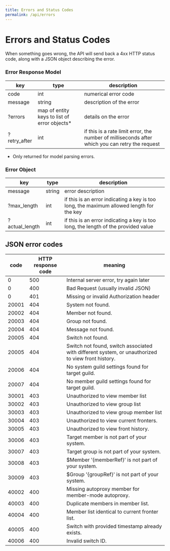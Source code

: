 ```yaml
---
title: Errors and Status Codes
permalink: /api/errors
---
```


# Errors and Status Codes

When something goes wrong, the API will send back a 4xx HTTP status code, along with a JSON object describing the error. 

### Error Response Model

|key|type|description|
|---|---|---|
|code|int|numerical error code|
|message|string|description of the error|
|?errors|map of entity keys to list of error objects*|details on the error|
|?retry_after|int|if this is a rate limit error, the number of milliseconds after which you can retry the request|

* Only returned for model parsing errors.

### Error Object

|key|type|description|
|---|---|---|
|message|string|error description|
|?max_length|int|if this is an error indicating a key is too long, the maximum allowed length for the key|
|?actual_length|int|if this is an error indicating a key is too long, the length of the provided value|

## JSON error codes

|code|HTTP response code|meaning|
|---|---|---|
|0|500|Internal server error, try again later|
|0|400|Bad Request (usually invalid JSON)|
|0|401|Missing or invalid Authorization header|
|20001|404|System not found.|
|20002|404|Member not found.|
|20003|404|Group not found.|
|20004|404|Message not found.|
|20005|404|Switch not found.|
|20005|404|Switch not found, switch associated with different system, or unauthorized to view front history.|
|20006|404|No system guild settings found for target guild.|
|20007|404|No member guild settings found for target guild.|
|30001|403|Unauthorized to view member list|
|30002|403|Unauthorized to view group list|
|30003|403|Unauthorized to view group member list|
|30004|403|Unauthorized to view current fronters.|
|30005|403|Unauthorized to view front history.|
|30006|403|Target member is not part of your system.|
|30007|403|Target group is not part of your system.|
|30008|403|$Member '{memberRef}' is not part of your system.|
|30009|403|$Group '{groupRef}' is not part of your system.|
|40002|400|Missing autoproxy member for member-mode autoproxy.|
|40003|400|Duplicate members in member list.|
|40004|400|Member list identical to current fronter list.|
|40005|400|Switch with provided timestamp already exists.|
|40006|400|Invalid switch ID.|
